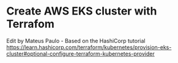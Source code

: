 # Create AWS EKS cluster with Terrafom
Edit by Mateus Paulo - Based on the HashiCorp tutorial
https://learn.hashicorp.com/terraform/kubernetes/provision-eks-cluster#optional-configure-terraform-kubernetes-provider
